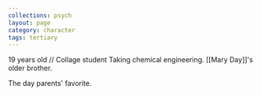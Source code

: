 ```yaml
---
collections: psych
layout: page
category: character
tags: tertiary
---
```


19 years old // Collage student
Taking chemical engineering. [[Mary Day]]'s older brother.

The day parents' favorite.